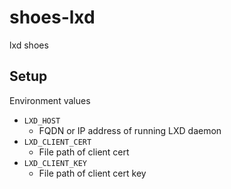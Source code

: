 # shoes-lxd

lxd shoes

## Setup

Environment values

- `LXD_HOST`
    - FQDN or IP address of running LXD daemon
- `LXD_CLIENT_CERT`
    - File path of client cert
- `LXD_CLIENT_KEY`
    - File path of client cert key